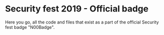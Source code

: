 # Security fest 2019 - Official badge
Here you go, all the code and files that exist as a part of the official Security fest badge "N00Badge". 
